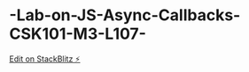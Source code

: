# -Lab-on-JS-Async-Callbacks-CSK101-M3-L107-

[Edit on StackBlitz ⚡️](https://stackblitz.com/edit/web-platform-4f3ztm)